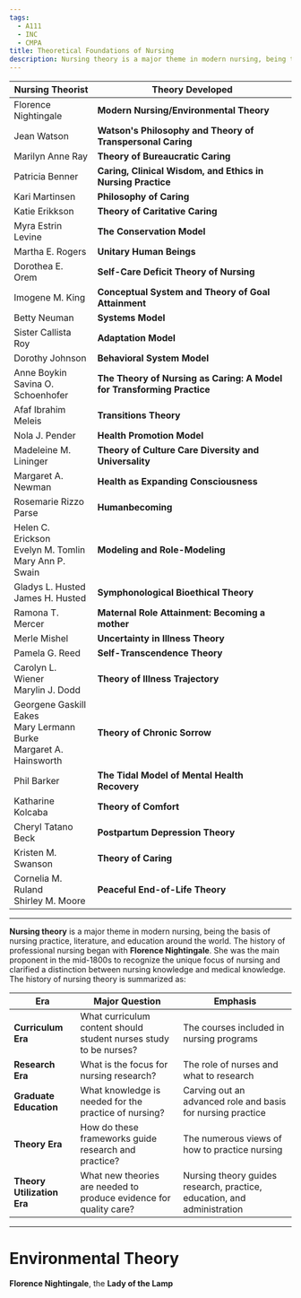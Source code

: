 ```yaml
---
tags:
  - A111
  - INC
  - CMPA
title: Theoretical Foundations of Nursing
description: Nursing theory is a major theme in modern nursing, being the basis of nursing practice, literature, and education around the world.
---
```


| Nursing Theorist                                                       | Theory Developed                                                   |
| ---------------------------------------------------------------------- | ------------------------------------------------------------------ |
| Florence Nightingale                                                   | **Modern Nursing/Environmental Theory**                                |
| Jean Watson                                                            | **Watson's Philosophy and Theory of Transpersonal Caring**             |
| Marilyn Anne Ray                                                       | **Theory of Bureaucratic Caring**                                      |
| Patricia Benner                                                        | **Caring, Clinical Wisdom, and Ethics in Nursing Practice**            |
| Kari Martinsen                                                         | **Philosophy of Caring**                                               |
| Katie Erikkson                                                         | **Theory of Caritative Caring**                                        |
| Myra Estrin Levine                                                     | **The Conservation Model**                                             |
| Martha E. Rogers                                                       | **Unitary Human Beings**                                               |
| Dorothea E. Orem                                                       | **Self-Care Deficit Theory of Nursing**                                |
| Imogene M. King                                                        | **Conceptual System and Theory of Goal Attainment**                    |
| Betty Neuman                                                           | **Systems Model**                                                      |
| Sister Callista Roy                                                    | **Adaptation Model**                                                   |
| Dorothy Johnson                                                        | **Behavioral System Model**                                            |
| Anne Boykin<br>Savina O. Schoenhofer                                   | **The Theory of Nursing as Caring: A Model for Transforming Practice** |
| Afaf Ibrahim Meleis                                                    | **Transitions Theory**                                                 |
| Nola J. Pender                                                         | **Health Promotion Model**                                             |
| Madeleine M. Lininger                                                  | **Theory of Culture Care Diversity and Universality**                  |
| Margaret A. Newman                                                     | **Health as Expanding Consciousness**                                  |
| Rosemarie Rizzo Parse                                                  | **Humanbecoming**                                                      |
| Helen C. Erickson<br>Evelyn M. Tomlin<br>Mary Ann P. Swain             | **Modeling and Role-Modeling**                                         |
| Gladys L. Husted<br>James H. Husted                                    | **Symphonological Bioethical Theory**                                  |
| Ramona T. Mercer                                                       | **Maternal Role Attainment: Becoming a mother**                        |
| Merle Mishel                                                           | **Uncertainty in Illness Theory**                                      |
| Pamela G. Reed                                                         | **Self-Transcendence Theory**                                          |
| Carolyn L. Wiener<br>Marylin J. Dodd                                   | **Theory of Illness Trajectory**                                       |
| Georgene Gaskill Eakes<br>Mary Lermann Burke<br>Margaret A. Hainsworth | **Theory of Chronic Sorrow**                                           |
| Phil Barker                                                            | **The Tidal Model of Mental Health Recovery**                          |
| Katharine Kolcaba                                                      | **Theory of Comfort**                                                  |
| Cheryl Tatano Beck                                                     | **Postpartum Depression Theory**                                       |
| Kristen M. Swanson                                                     | **Theory of Caring**                                                   |
| Cornelia M. Ruland<br>Shirley M. Moore                                 | **Peaceful End-of-Life Theory**                                        |
___
**Nursing theory** is a major theme in modern nursing, being the basis of nursing practice, literature, and education around the world. The history of professional nursing began with **Florence Nightingale**. She was the main proponent in the mid-1800s to recognize the unique focus of nursing and clarified a distinction between nursing knowledge and medical knowledge. The history of nursing theory is summarized as:

| Era                        | Major Question                                                     | Emphasis                                                                |
| -------------------------- | ------------------------------------------------------------------ | ----------------------------------------------------------------------- |
| **Curriculum Era**         | What curriculum content should student nurses study to be nurses?  | The courses included in nursing programs                                |
| **Research Era**           | What is the focus for nursing research?                            | The role of nurses and what to research                                 |
| **Graduate Education**     | What knowledge is needed for the practice of nursing?              | Carving out an advanced role and basis for nursing practice             |
| **Theory Era**             | How do these frameworks guide research and practice?               | The numerous views of how to practice nursing                           |
| **Theory Utilization Era** | What new theories are needed to produce evidence for quality care? | Nursing theory guides research, practice, education, and administration |
___
# Environmental Theory
**Florence Nightingale**, the **Lady of the Lamp**